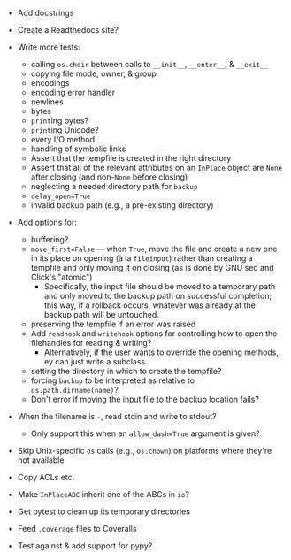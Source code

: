 - Add docstrings
- Create a Readthedocs site?

- Write more tests:
    - calling `os.chdir` between calls to `__init__`, `__enter__`, & `__exit__`
    - copying file mode, owner, & group
    - encodings
    - encoding error handler
    - newlines
    - bytes
    - `print`ing bytes?
    - `print`ing Unicode?
    - every I/O method
    - handling of symbolic links
    - Assert that the tempfile is created in the right directory
    - Assert that all of the relevant attributes on an `InPlace` object are
      `None` after closing (and non-`None` before closing)
    - neglecting a needed directory path for `backup`
    - `delay_open=True`
    - invalid backup path (e.g., a pre-existing directory)

- Add options for:
    - buffering?
    - `move_first=False` — when `True`, move the file and create a new one in
      its place on opening (à la `fileinput`) rather than creating a tempfile
      and only moving it on closing (as is done by GNU sed and Click's
      "atomic")
        - Specifically, the input file should be moved to a temporary path and
          only moved to the backup path on successful completion; this way, if
          a rollback occurs, whatever was already at the backup path will be
          untouched.
    - preserving the tempfile if an error was raised
    - Add `readhook` and `writehook` options for controlling how to open the
      filehandles for reading & writing?
        - Alternatively, if the user wants to override the opening methods, ey
          can just write a subclass
    - setting the directory in which to create the tempfile?
    - forcing `backup` to be interpreted as relative to
      `os.path.dirname(name)`?
    - Don't error if moving the input file to the backup location fails?

- When the filename is `-`, read stdin and write to stdout?
    - Only support this when an `allow_dash=True` argument is given?
- Skip Unix-specific `os` calls (e.g., `os.chown`) on platforms where they're
  not available
- Copy ACLs etc.
- Make `InPlaceABC` inherit one of the ABCs in `io`?

- Get pytest to clean up its temporary directories
- Feed `.coverage` files to Coveralls
- Test against & add support for pypy?
